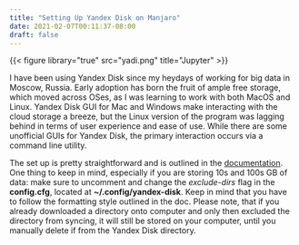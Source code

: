 ```yaml
---
title: "Setting Up Yandex Disk on Manjaro"
date: 2021-02-07T00:11:37-08:00
draft: false
---
```


{{< figure library="true" src="yadi.png" title="Jupyter" >}}

I have been using Yandex Disk since my heydays of working for big data in Moscow, Russia. Early adoption has born the fruit of ample free storage, which moved across OSes, as I was learning to work with both MacOS and Linux. Yandex Disk GUI for Mac and Windows make interacting with the cloud storage a breeze, but the Linux version of the program was lagging behind in terms of user experience and ease of use. While there are some unofficial GUIs for Yandex Disk, the primary interaction occurs via a command line utility. 

The set up is pretty straightforward and is outlined in the [documentation](https://yandex.com/support/disk-desktop-linux/). One thing to keep in mind, especially if you are storing 10s and 100s GB of data: make sure to uncomment and change the *exclude-dirs* flag in the **config.cfg**, located at **~/.config/yandex-disk**. Keep in mind that you have to follow the formatting style outlined in the doc. Please note, that if you already downloaded a directory onto computer and only then excluded the directory from syncing, it will still be stored on your computer, until you manually delete if from the Yandex Disk directory. 